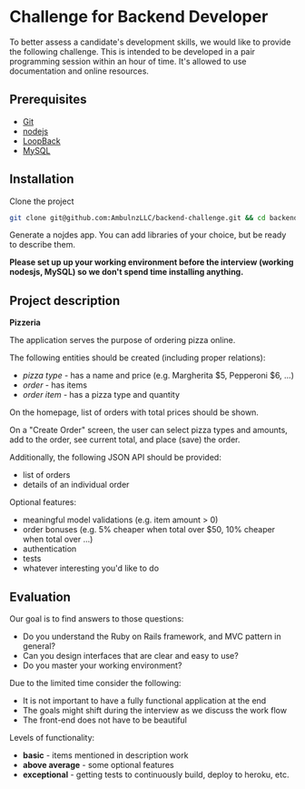 Challenge for Backend Developer
===============================

To better assess a candidate's development skills, we would like to provide the following challenge. This is intended to be developed in a pair programming session within an hour of time.
It's allowed to use documentation and online resources.

Prerequisites
-------------

* [Git](http://git-scm.com/)
* [nodejs](https://nodejs.org/en/)
* [LoopBack](http://loopback.io/)
* [MySQL](https://www.mysql.com/)

Installation
------------

Clone the project

```bash
git clone git@github.com:AmbulnzLLC/backend-challenge.git && cd backend-challenge/
```

Generate a nojdes app. You can add libraries of your choice, but be ready to describe them.

**Please set up up your working environment before the interview (working nodesjs, MySQL)
so we don't spend time installing anything.**

Project description
-------------------

**Pizzeria**

The application serves the purpose of ordering pizza online.

The following entities should be created (including proper relations):

* *pizza type* - has a name and price (e.g. Margherita $5, Pepperoni $6, ...)
* *order* - has items
* *order item* - has a pizza type and quantity

On the homepage, list of orders with total prices should be shown.

On a "Create Order" screen, the user can select pizza types and amounts, add to the order, see current total, and place (save) the order.

Additionally, the following JSON API should be provided:

* list of orders
* details of an individual order

Optional features:

* meaningful model validations (e.g. item amount > 0)
* order bonuses (e.g. 5% cheaper when total over $50, 10% cheaper when total over ...)
* authentication
* tests
* whatever interesting you'd like to do

Evaluation
----------

Our goal is to find answers to those questions:

* Do you understand the Ruby on Rails framework, and MVC pattern in general?
* Can you design interfaces that are clear and easy to use?
* Do you master your working environment?

Due to the limited time consider the following:

* It is not important to have a fully functional application at the end
* The goals might shift during the interview as we discuss the work flow
* The front-end does not have to be beautiful

Levels of functionality:

* **basic** - items mentioned in description work
* **above average** - some optional features
* **exceptional** - getting tests to continuously build, deploy to heroku, etc.
